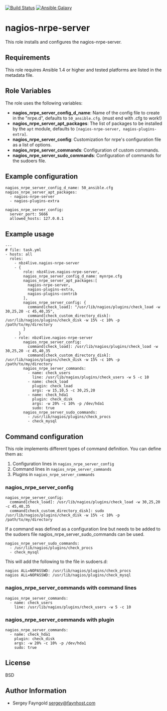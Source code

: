 [![Build Status](http://img.shields.io/travis/NBZ4live/ansible-nagios-nrpe-server.svg?style=flat)](https://travis-ci.org/NBZ4live/ansible-nagios-nrpe-server) [![Ansible Galaxy](http://img.shields.io/badge/ansible--galaxy-nagios--nrpe--server-blue.svg?style=flat)](https://galaxy.ansible.com/list#/roles/2567)

nagios-nrpe-server
========

This role installs and configures the nagios-nrpe-server.

Requirements
------------

This role requires Ansible 1.4 or higher and tested platforms are listed in the metadata file.

Role Variables
--------------

The role uses the following variables:

 - **nagios_nrpe_server_config_d_name**: Name of the config file to create in the "nrpe.d",
  defaults to ```50_ansible.cfg```. (must end with .cfg to work!)
 - **nagios_nrpe_server_apt_packages**: The list of packages to be installed by the
  ```apt``` module, defaults to ```[nagios-nrpe-server, nagios-plugins-extra]```.
 - **nagios_nrpe_server_config**: Customization for nrpe's configuration file as a list
   of options.
 - **nagios_nrpe_server_commands**: Configuration of custom commands.
 - **nagios_nrpe_server_sudo_commands**: Configuration of commands for the sudoers file.

Example configuration
--------------

    nagios_nrpe_server_config_d_name: 50_ansible.cfg
    nagios_nrpe_server_apt_packages:
      - nagios-nrpe-server
      - nagios-plugins-extra
    
    nagios_nrpe_server_config:
      server_port: 5666
      allowed_hosts: 127.0.0.1

Example usage
-------

    ---
    # file: task.yml
    - hosts: all
      roles:
        - nbz4live.nagios-nrpe-server
        - {
            role: nbz4live.nagios-nrpe-server,
            nagios_nrpe_server_config_d_name: mynrpe.cfg
            nagios_nrpe_server_apt_packages:[
              nagios-nrpe-server,
              nagios-plugins-extra,
              nagios-plugins-contrib
            ],
            nagios_nrpe_server_config: {
              command[check_load]: "/usr/lib/nagios/plugins/check_load -w 30,25,20 -c 45,40,35",
              command[check_custom_directory_disk]: /usr/lib/nagios/plugins/check_disk -w 15% -c 10% -p /path/to/my/directory
            } 
          }
        - role: nbz4live.nagios-nrpe-server
            nagios_nrpe_server_config:
              command[check_load]: /usr/lib/nagios/plugins/check_load -w 30,25,20 -c 45,40,35
              command[check_custom_directory_disk]: /usr/lib/nagios/plugins/check_disk -w 15% -c 10% -p /path/to/my/directory
            nagios_nrpe_server_commands:
              - name: check_users
                line: /usr/lib/nagios/plugins/check_users -w 5 -c 10
              - name: check_load
                plugin: check_load
                args: -w 15,10,5 -c 30,25,20
              - name: check_hda1
                plugin: check_disk
                args: -w 20% -c 10% -p /dev/hda1
                sudo: true
            nagios_nrpe_server_sudo_commands:
              - /usr/lib/nagios/plugins/check_procs
              - check_mysql

Command configuration
-------
This role implements different types of command definition.
You can define them as:

1. Configuration lines in ```nagios_nrpe_server_config```
2. Command lines in ```nagios_nrpe_server_commands```
3. Plugins in ```nagios_nrpe_server_commands```

### nagios_nrpe_server_config
    nagios_nrpe_server_config:
      command[check_load]: /usr/lib/nagios/plugins/check_load -w 30,25,20 -c 45,40,35
      command[check_custom_directory_disk]: sudo /usr/lib/nagios/plugins/check_disk -w 15% -c 10% -p /path/to/my/directory

If a command was defined as a configuration line but needs to be added to the sudoers file
nagios_nrpe_server_sudo_commands can be used.

    nagios_nrpe_server_sudo_commands:
      - /usr/lib/nagios/plugins/check_procs
      - check_mysql
This will add the following to the file in sudoers.d:

    nagios ALL=NOPASSWD: /usr/lib/nagios/plugins/check_procs
    nagios ALL=NOPASSWD: /usr/lib/nagios/plugins/check_mysql

### nagios_nrpe_server_commands with command lines
    nagios_nrpe_server_commands:
      - name: check_users
        line: /usr/lib/nagios/plugins/check_users -w 5 -c 10

### nagios_nrpe_server_commands with plugin
    nagios_nrpe_server_commands:
      - name: check_hda1
        plugin: check_disk
        args: -w 20% -c 10% -p /dev/hda1
        sudo: true

License
-------

BSD

Author Information
------------------

- Sergey Fayngold <sergey@faynhost.com>
